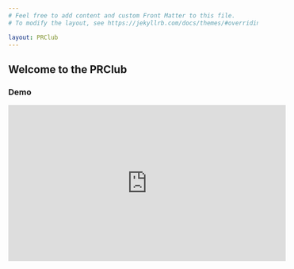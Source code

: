 ```yaml
---
# Feel free to add content and custom Front Matter to this file.
# To modify the layout, see https://jekyllrb.com/docs/themes/#overriding-theme-defaults

layout: PRClub
---
```


## Welcome to the PRClub

### Demo
<iframe width="560" height="315" src="https://www.youtube.com/embed/wXDWn2_5Wmk" title="YouTube video player" frameborder="0" allow="accelerometer; clipboard-write; encrypted-media; gyroscope; picture-in-picture" allowfullscreen></iframe>